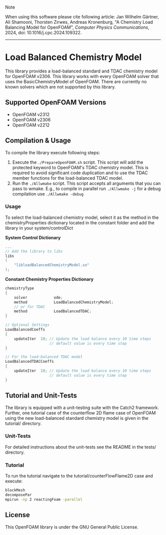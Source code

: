 > [!NOTE]
> When using this software please cite following article:
> Jan Wilhelm Gärtner, Ali Shamooni, Thorsten Zirwes, Andreas Kronenburg,
> "A Chemistry Load Balancing Model for OpenFOAM", *Computer Physics Communications*,
> 2024, doi: 10.1016/j.cpc.2024.109322.

---

# Load Balanced Chemistry Model 

This library provides a load-balanced standard and TDAC chemistry model 
for OpenFOAM v2306. This library works with every OpenFOAM solver that uses
the BasicChemistryModel of OpenFOAM. There are currently no known solvers which
are not supported by this library.

## Supported OpenFOAM Versions

 * OpenFOAM v2312
 * OpenFOAM v2306
 * OpenFOAM v2212


## Compilation & Usage

To compile the library execute following steps:

 1. Execute the `./PrepareOpenFOAM.sh` script.
    This script will add the protected keyword to OpenFOAM's TDAC chemistry
    model. This is required to avoid significant code duplication and to use
    the TDAC member functions for the load-balanced TDAC model.
 2. Run the `./Allwmake` script. 
    This script accepts all arguments that you can pass to wmake. 
    E.g., to compile in parallel run `./Allwmake -j` for a debug compilation
    use `./Allwmake -debug`

### Usage

To select the load-balanced chemistry model, select it as the method in the 
chemistryProperties dictionary located in the constant folder and add the library
in your system/controlDict

**System Control Dictionary**
```c++
...
// Add the library to libs
libs
(
    "libloadBalancedChemistryModel.so"
);
```

**Constant Chemistry Properties Dictionary**
```c++
chemistryType
{
    solver            ode;
    method            LoadBalancedChemistryModel;
    // or for TDAC
    method            LoadBalancedTDAC;
}

// Optional Settings
LoadBalancedCoeffs
{
    updateIter  10; // Update the load balance every 10 time steps
                    // default value is every time step
}

// For the load-balanced TDAC model
LoadBalancedTDACCoeffs
{
    updateIter  10; // Update the load balance every 10 time steps
                    // default value is every time step
}
```

## Tutorial and Unit-Tests

The library is equipped with a unit-testing suite with the Catch2 framework. 
Further, one tutorial case of the counterflow 2D flame case of OpenFOAM using
the new load-balanced standard chemistry model is given in the tutorial/ 
directory.

### Unit-Tests

For detailed instructions about the unit-tests see the README in the tests/
directory.

### Tutorial

To run the tutorial navigate to the tutorial/counterFlowFlame2D case and 
execute:
```bash
blockMesh
decomposePar
mpirun -np 2 reactingFoam -parallel 
```

## License

This OpenFOAM library is under the GNU General Public License.


